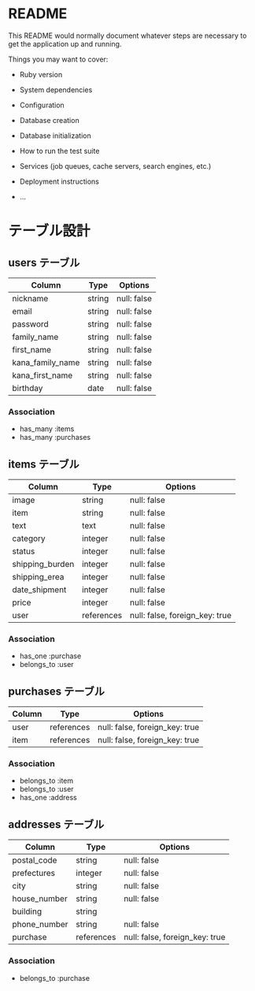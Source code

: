 # README

This README would normally document whatever steps are necessary to get the
application up and running.

Things you may want to cover:

* Ruby version

* System dependencies

* Configuration

* Database creation

* Database initialization

* How to run the test suite

* Services (job queues, cache servers, search engines, etc.)

* Deployment instructions

* ...

# テーブル設計

## users テーブル

| Column           | Type   | Options     |
| ---------------  | ------ | ----------- |
| nickname         | string | null: false |
| email            | string | null: false |
| password         | string | null: false |
| family_name      | string | null: false |
| first_name       | string | null: false |
| kana_family_name | string | null: false |
| kana_first_name  | string | null: false |
| birthday         | date   | null: false |


### Association

- has_many :items
- has_many :purchases


## items テーブル

| Column          | Type       | Options                        |
| --------------- | ---------- | ------------------------------ |
| image           | string     | null: false                    |
| item            | string     | null: false                    |
| text            | text       | null: false                    |
| category        | integer    | null: false                    |
| status          | integer    | null: false                    |
| shipping_burden | integer    | null: false                    |
| shipping_erea   | integer    | null: false                    |
| date_shipment   | integer    | null: false                    |
| price           | integer    | null: false                    |
| user            | references | null: false, foreign_key: true |


### Association

- has_one :purchase
- belongs_to :user


## purchases テーブル

| Column          | Type       | Options                        |
| --------------- | ---------- | ------------------------------ |
| user            | references | null: false, foreign_key: true |
| item            | references | null: false, foreign_key: true |

### Association

- belongs_to :item
- belongs_to :user
- has_one :address

## addresses テーブル

| Column           | Type       | Options                        |
| ---------------- | ---------- | ------------------------------ |
| postal_code      | string     | null: false                    |
| prefectures      | integer    | null: false                    |
| city             | string     | null: false                    |
| house_number     | string     | null: false                    |
| building         | string     |                                |
| phone_number     | string     | null: false                    |
| purchase         | references | null: false, foreign_key: true |

### Association

- belongs_to :purchase
